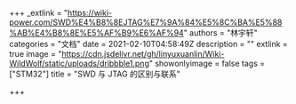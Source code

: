 +++
_extlink = "https://wiki-power.com/SWD%E4%B8%8EJTAG%E7%9A%84%E5%8C%BA%E5%88%AB%E4%B8%8E%E5%AF%B9%E6%AF%94"
authors = "林宇轩"
categories = "文档"
date = 2021-02-10T04:58:49Z
description = ""
extlink = true
image = "https://cdn.jsdelivr.net/gh/linyuxuanlin/Wiki-WildWolf/static/uploads/dribbble1.png"
showonlyimage = false
tags = ["STM32"]
title = "SWD 与 JTAG 的区别与联系"

+++
